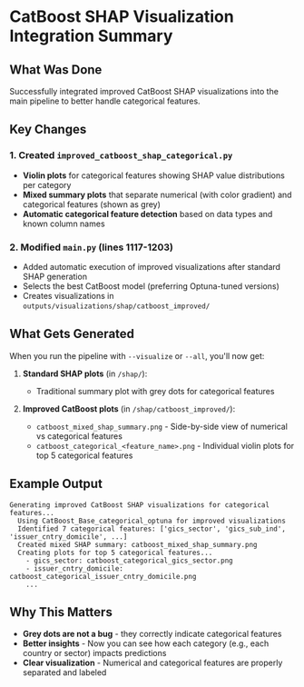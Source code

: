 # CatBoost SHAP Visualization Integration Summary

## What Was Done
Successfully integrated improved CatBoost SHAP visualizations into the main pipeline to better handle categorical features.

## Key Changes

### 1. Created `improved_catboost_shap_categorical.py`
- **Violin plots** for categorical features showing SHAP value distributions per category
- **Mixed summary plots** that separate numerical (with color gradient) and categorical features (shown as grey)
- **Automatic categorical feature detection** based on data types and known column names

### 2. Modified `main.py` (lines 1117-1203)
- Added automatic execution of improved visualizations after standard SHAP generation
- Selects the best CatBoost model (preferring Optuna-tuned versions)
- Creates visualizations in `outputs/visualizations/shap/catboost_improved/`

## What Gets Generated
When you run the pipeline with `--visualize` or `--all`, you'll now get:

1. **Standard SHAP plots** (in `/shap/`):
   - Traditional summary plot with grey dots for categorical features

2. **Improved CatBoost plots** (in `/shap/catboost_improved/`):
   - `catboost_mixed_shap_summary.png` - Side-by-side view of numerical vs categorical features
   - `catboost_categorical_<feature_name>.png` - Individual violin plots for top 5 categorical features

## Example Output
```
Generating improved CatBoost SHAP visualizations for categorical features...
  Using CatBoost_Base_categorical_optuna for improved visualizations
  Identified 7 categorical features: ['gics_sector', 'gics_sub_ind', 'issuer_cntry_domicile', ...]
  Created mixed SHAP summary: catboost_mixed_shap_summary.png
  Creating plots for top 5 categorical features...
    - gics_sector: catboost_categorical_gics_sector.png
    - issuer_cntry_domicile: catboost_categorical_issuer_cntry_domicile.png
    ...
```

## Why This Matters
- **Grey dots are not a bug** - they correctly indicate categorical features
- **Better insights** - Now you can see how each category (e.g., each country or sector) impacts predictions
- **Clear visualization** - Numerical and categorical features are properly separated and labeled